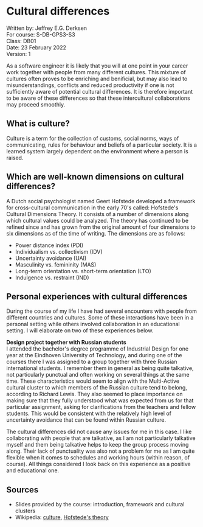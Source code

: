 # Cultural differences
Written by: Jeffrey E.G. Derksen  
For course: S-DB-GPS3-S3  
Class: DB01  
Date: 23 February 2022  
Version: 1  

As a software engineer it is likely that you will at one point in your career work together with people from many different cultures. This mixture of cultures often proves to be enriching and benificial, but may also lead to misunderstandings, conflicts and reduced productivity if one is not sufficiently aware of potential cultural differences. It is therefore important to be aware of these differences so that these intercultural collaborations may proceed smoothly.

## What is culture?

Culture is a term for the collection of customs, social norms, ways of communicating, rules for behaviour and beliefs of a particular society. It is a learned system largely dependent on the environment where a person is raised.

## Which are well-known dimensions on cultural differences?

A Dutch social psychologist named Geert Hofstede developed a framework for cross-cultural communication in the early 70's called: Hofstede's Cultural Dimensions Theory. It consists of a number of dimensions along which cultural values could be analyzed. The theory has continued to be refined since and has grown from the original amount of four dimensions to six dimensions as of the time of writing. The dimensions are as follows:
- Power distance index (PDI)
- Individualism vs. collectivism (IDV)
- Uncertainty avoidance (UAI)
- Masculinity vs. femininity (MAS)
- Long-term orientation vs. short-term orientation (LTO)
- Indulgence vs. restraint (IND)

## Personal experiences with cultural differences

During the course of my life I have had several encounters with people from different countries and cultures. Some of these interactions have been in a personal setting while others involved collaboration in an educational setting. I will elaborate on two of these experiences below.

**Design project together with Russian students**  
I attended the bachelor's degree programme of Industrial Design for one year at the Eindhoven University of Technology, and during one of the courses there I was assigned to a group together with three Russian international students. I remember them in general as being quite talkative, not particularly punctual and often working on several things at the same time. These characteristics would seem to align with the Multi-Active cultural cluster to which members of the Russian culture tend to belong, according to Richard Lewis. They also seemed to place importance on making sure that they fully understood what was expected from us for that particular assignment, asking for clarifications from the teachers and fellow students. This would be consistent with the relatively high level of uncertainty avoidance that can be found within Russian culture.

The cultural differences did not cause any issues for me in this case. I like collaborating with people that are talkative, as I am not particularly talkative myself and them being talkative helps to keep the group process moving along. Their lack of punctuality was also not a problem for me as I am quite flexible when it comes to schedules and working hours (within reason, of course). All things considered I look back on this experience as a positive and educational one.

## Sources

- Slides provided by the course: introduction, framework and cultural clusters
- Wikipedia: [culture](https://en.wikipedia.org/wiki/Culture), [Hofstede's theory](https://en.wikipedia.org/wiki/Hofstede%27s_cultural_dimensions_theory)